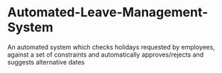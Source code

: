 # Automated-Leave-Management-System
An automated system which checks holidays requested by employees, against a set of constraints and automatically approves/rejects and suggests alternative dates
